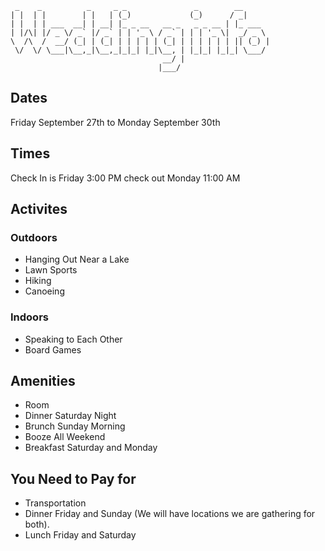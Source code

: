 ```
 _    _          _     _ _               _        __      
| |  | |        | |   | (_)             (_)      / _|     
| |  | | ___  __| | __| |_ _ __   __ _   _ _ __ | |_ ___  
| |/\| |/ _ \/ _` |/ _` | | '_ \ / _` | | | '_ \|  _/ _ \ 
\  /\  /  __/ (_| | (_| | | | | | (_| | | | | | | || (_) |
 \/  \/ \___|\__,_|\__,_|_|_| |_|\__, | |_|_| |_|_| \___/ 
                                  __/ |                   
                                 |___/              
```
## Dates
Friday September 27th to Monday September 30th
## Times
Check In is Friday 3:00 PM check out Monday 11:00 AM
## Activites
### Outdoors
* Hanging Out Near a Lake
* Lawn Sports
* Hiking
* Canoeing
### Indoors
* Speaking to Each Other
* Board Games
## Amenities
* Room
* Dinner Saturday Night
* Brunch Sunday Morning
* Booze All Weekend 
* Breakfast Saturday and Monday
## You Need to Pay for
* Transportation
* Dinner Friday and Sunday (We will have locations we are gathering for both). 
* Lunch Friday and Saturday
